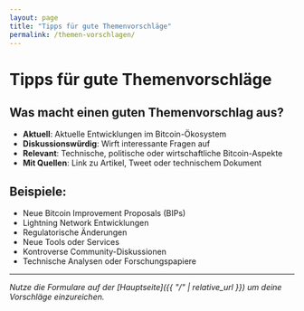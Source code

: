 ```yaml
---
layout: page
title: "Tipps für gute Themenvorschläge"
permalink: /themen-vorschlagen/
---
```


# Tipps für gute Themenvorschläge

## Was macht einen guten Themenvorschlag aus?

- **Aktuell**: Aktuelle Entwicklungen im Bitcoin-Ökosystem
- **Diskussionswürdig**: Wirft interessante Fragen auf
- **Relevant**: Technische, politische oder wirtschaftliche Bitcoin-Aspekte
- **Mit Quellen**: Link zu Artikel, Tweet oder technischem Dokument

## Beispiele:

- Neue Bitcoin Improvement Proposals (BIPs)
- Lightning Network Entwicklungen
- Regulatorische Änderungen
- Neue Tools oder Services
- Kontroverse Community-Diskussionen
- Technische Analysen oder Forschungspapiere

---

*Nutze die Formulare auf der [Hauptseite]({{ "/" | relative_url }}) um deine Vorschläge einzureichen.*
